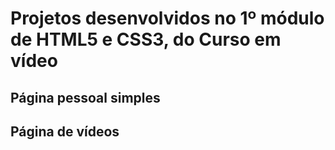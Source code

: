 # Projetos desenvolvidos no 1º módulo de HTML5 e CSS3, do Curso em vídeo

## Página pessoal simples

## Página de vídeos
